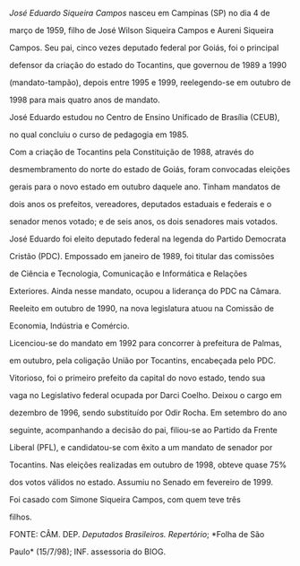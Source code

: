 

*José Eduardo Siqueira Campos* nasceu em Campinas (SP) no dia 4 de

março de 1959, filho de José Wilson Siqueira Campos e Aureni Siqueira

Campos. Seu pai, cinco vezes deputado federal por Goiás, foi o principal

defensor da criação do estado do Tocantins, que governou de 1989 a 1990

(mandato-tampão), depois entre 1995 e 1999, reelegendo-se em outubro de

1998 para mais quatro anos de mandato.



José Eduardo estudou no Centro de Ensino Unificado de Brasília (CEUB),

no qual concluiu o curso de pedagogia em 1985.



Com a criação de Tocantins pela Constituição de 1988, através do

desmembramento do norte do estado de Goiás, foram convocadas eleições

gerais para o novo estado em outubro daquele ano. Tinham mandatos de

dois anos os prefeitos, vereadores, deputados estaduais e federais e o

senador menos votado; e de seis anos, os dois senadores mais votados.

José Eduardo foi eleito deputado federal na legenda do Partido Democrata

Cristão (PDC). Empossado em janeiro de 1989, foi titular das comissões

de Ciência e Tecnologia, Comunicação e Informática e Relações

Exteriores. Ainda nesse mandato, ocupou a liderança do PDC na Câmara.

Reeleito em outubro de 1990, na nova legislatura atuou na Comissão de

Economia, Indústria e Comércio.



Licenciou-se do mandato em 1992 para concorrer à prefeitura de Palmas,

em outubro, pela coligação União por Tocantins, encabeçada pelo PDC.

Vitorioso, foi o primeiro prefeito da capital do novo estado, tendo sua

vaga no Legislativo federal ocupada por Darci Coelho. Deixou o cargo em

dezembro de 1996, sendo substituído por Odir Rocha. Em setembro do ano

seguinte, acompanhando a decisão do pai, filiou-se ao Partido da Frente

Liberal (PFL), e candidatou-se com êxito a um mandato de senador por

Tocantins. Nas eleições realizadas em outubro de 1998, obteve quase 75%

dos votos válidos no estado. Assumiu no Senado em fevereiro de 1999.



Foi casado com Simone Siqueira Campos, com quem teve três

filhos.



FONTE: CÂM. DEP. *Deputados Brasileiros. Repertório*; *Folha de São

Paulo* (15/7/98); INF. assessoria do BIOG.

